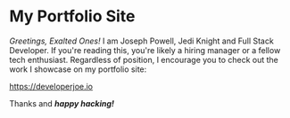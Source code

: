 # My Portfolio Site

*Greetings, Exalted Ones!* I am Joseph Powell, Jedi Knight and Full Stack Developer. If you're reading this, you're likely a hiring manager or a fellow tech enthusiast. Regardless of position, I encourage you to check out the work I showcase on my portfolio site:

<https://developerjoe.io>

Thanks and ***happy hacking!***

